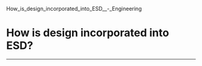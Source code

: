How_is_design_incorporated_into_ESD__-_Engineering



How is design incorporated into ESD?
====================================

---

